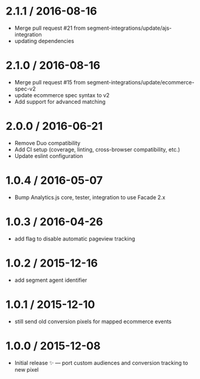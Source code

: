 
2.1.1 / 2016-08-16
==================

  * Merge pull request #21 from segment-integrations/update/ajs-integration
  * updating dependencies

2.1.0 / 2016-08-16
==================

  * Merge pull request #15 from segment-integrations/update/ecommerce-spec-v2
  * update ecommerce spec syntax to v2
  * Add support for advanced matching

2.0.0 / 2016-06-21
==================

  * Remove Duo compatibility
  * Add CI setup (coverage, linting, cross-browser compatibility, etc.)
  * Update eslint configuration

1.0.4 / 2016-05-07
==================

  * Bump Analytics.js core, tester, integration to use Facade 2.x

1.0.3 / 2016-04-26
==================

  * add flag to disable automatic pageview tracking

1.0.2 / 2015-12-16
==================

  * add segment agent identifier

1.0.1 / 2015-12-10
==================

  * still send old conversion pixels for mapped ecommerce events

1.0.0 / 2015-12-08
==================

  * Initial release :sparkles: — port custom audiences and conversion tracking to new pixel

